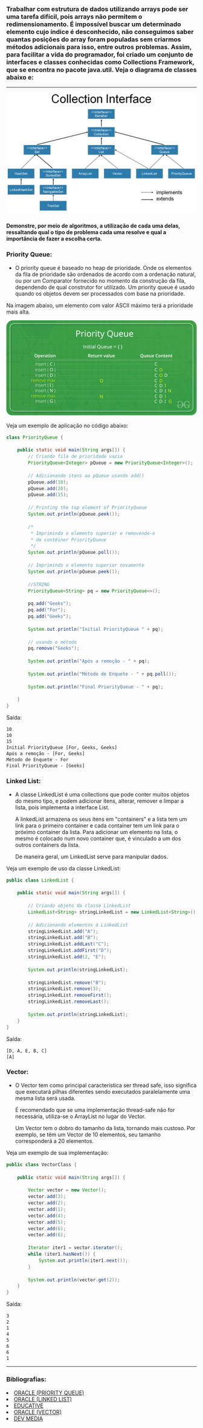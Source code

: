 ### Trabalhar com estrutura de dados utilizando arrays pode ser uma tarefa difícil, pois arrays não permitem o redimensionamento. É impossível buscar um determinado elemento cujo índice é desconhecido, não conseguimos saber quantas posições do array foram populadas sem criarmos métodos adicionais para isso, entre outros problemas. Assim, para facilitar a vida do programador, foi criado um conjunto de interfaces e classes conhecidas como Collections Framework, que se encontra no pacote java.util. Veja o diagrama de classes abaixo e:

---

![Collections](https://github.com/luanhroliveira/assets/blob/main/mestreDosCodigosDB1/java/escudeiro/collections.png "Collections")

#### Demonstre, por meio de algoritmos, a utilização de cada uma delas, ressaltando qual o tipo de problema cada uma resolve e qual a importância de fazer a escolha certa.

### Priority Queue:

- O priority queue é baseado no heap de prioridade. Onde os elementos da fila de prioridade são ordenados de acordo com
  a ordenação natural, ou por um Comparator fornecido no momento da construção da fila, dependendo de qual construtor
  for utilizado. Um priority queue é usado quando os objetos devem ser processados com base na prioridade.

Na imagem abaixo, um elemento com valor ASCII máximo terá a prioridade mais alta.

![Priority Queue](https://github.com/luanhroliveira/assets/blob/main/mestreDosCodigosDB1/java/escudeiro/Priority-Queue-min-1024x512.png "Priority queue")

Veja um exemplo de aplicação no código abaixo:

````java
class PriorityQueue {

    public static void main(String args[]) {
        // Criando fila de prioridade vazia
        PriorityQueue<Integer> pQueue = new PriorityQueue<Integer>();

        // Adicionando itens ao pQueue usando add()
        pQueue.add(10);
        pQueue.add(20);
        pQueue.add(15);

        // Printing the top element of PriorityQueue
        System.out.println(pQueue.peek());

        /*
         * Imprimindo o elemento superior e removendo-o
         * do contêiner PriorityQueue
         */
        System.out.println(pQueue.poll());

        // Imprimindo o elemento superior novamente
        System.out.println(pQueue.peek());

        //STRING
        PriorityQueue<String> pq = new PriorityQueue<>();

        pq.add("Geeks");
        pq.add("For");
        pq.add("Geeks");

        System.out.println("Initial PriorityQueue " + pq);

        // usando o método
        pq.remove("Geeks");

        System.out.println("Após a remoção - " + pq);

        System.out.println("Método de Enquete - " + pq.poll());

        System.out.println("Final PriorityQueue - " + pq);

    }
}
````

Saída:

    10
    10
    15
    Initial PriorityQueue [For, Geeks, Geeks]
    Após a remoção - [For, Geeks]
    Método de Enquete - For
    Final PriorityQueue - [Geeks]

### Linked List:

- A classe LinkedList é uma collections que pode conter muitos objetos do mesmo tipo, e podem adicionar itens, alterar,
  remover e limpar a lista, pois implementa a interface List.

  A linkedList armazena os seus itens em "containers" e a lista tem um link para o primeiro container e cada container
  tem um link para o próximo container da lista. Para adicionar um elemento na lista, o mesmo é colocado num novo
  container que, é vinculado a um dos outros containers da lista.

  De maneira geral, um LinkedList serve para manipular dados.

Veja um exemplo de uso da classe LinkedList:

````java
public class LinkedList {

    public static void main(String args[]) {

        // Criando objeto da classe LinkedList
        LinkedList<String> stringLinkedList = new LinkedList<String>();

        // Adicionando elementos à LinkedList
        stringLinkedList.add("A");
        stringLinkedList.add("B");
        stringLinkedList.addLast("C");
        stringLinkedList.addFirst("D");
        stringLinkedList.add(2, "E");

        System.out.println(stringLinkedList);

        stringLinkedList.remove("B");
        stringLinkedList.remove(3);
        stringLinkedList.removeFirst();
        stringLinkedList.removeLast();

        System.out.println(stringLinkedList);
    }
}
````

Saída:

    [D, A, E, B, C]
    [A]

### Vector:

- O Vector tem como principal característica ser thread safe, isso significa que executará pilhas diferentes sendo
  executados paralelamente uma mesma lista será usada.

  É recomendado que se uma implementação thread-safe não for necessária, utiliza-se o ArrayList no lugar do Vector.

  Um Vector tem o dobro do tamanho da lista, tornando mais custoso. Por exemplo, se têm um Vector de 10 elementos, seu
  tamanho corresponderá a 20 elementos.

Veja um exemplo de sua implementação:

````java
public class VectorClass {

    public static void main(String args[]) {

        Vector vector = new Vector();
        vector.add(3);
        vector.add(2);
        vector.add(1);
        vector.add(4);
        vector.add(5);
        vector.add(6);
        vector.add(6);

        Iterator iter1 = vector.iterator();
        while (iter1.hasNext()) {
            System.out.println(iter1.next());
        }

        System.out.println(vector.get(2));
    }
}
````

Saída:

    3
    2
    1
    4
    5
    6
    6
    1

---

### Bibliografias:

<li><a href="https://docs.oracle.com/javase/7/docs/api/java/util/PriorityQueue.html">ORACLE (PRIORITY QUEUE)</a></li>
<li><a href="https://docs.oracle.com/javase/7/docs/api/java/util/LinkedList.html"> ORACLE (LINKED LIST)</a></li>
<li><a href="https://www.educative.io/blog/data-structures-linked-list-java-tutorial">EDUCATIVE</a></li>
<li><a href="https://docs.oracle.com/javase/8/docs/api/java/util/Vector.html">ORACLE (VECTOR)</a></li>
<li><a href="https://www.devmedia.com.br/diferenca-entre-arraylist-vector-e-linkedlist-em-java/29162">DEV MEDIA</a></li>
